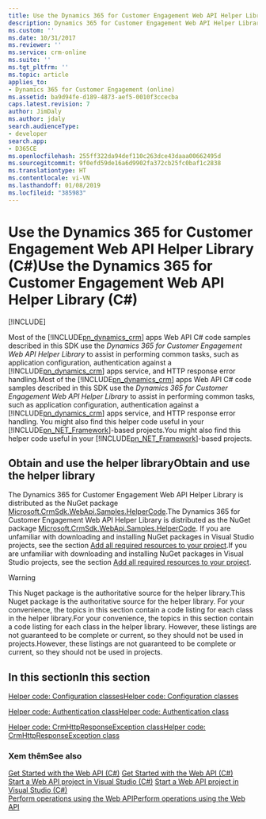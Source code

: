 ```yaml
---
title: Use the Dynamics 365 for Customer Engagement Web API Helper Library (C#) (Developer Guide for Dynamics 365 for Customer Engagement)| MicrosoftDocs
description: Dynamics 365 for Customer Engagement Web API Helper Library assists in performing common tasks, such as application configuration, authentication against a Dynamics 365 for Customer Engagement service, and HTTP response error handling
ms.custom: ''
ms.date: 10/31/2017
ms.reviewer: ''
ms.service: crm-online
ms.suite: ''
ms.tgt_pltfrm: ''
ms.topic: article
applies_to:
- Dynamics 365 for Customer Engagement (online)
ms.assetid: ba9d94fe-d189-4873-aef5-0010f3ccecba
caps.latest.revision: 7
author: JimDaly
ms.author: jdaly
search.audienceType:
- developer
search.app:
- D365CE
ms.openlocfilehash: 255ff322da94def110c263dce43daaa00662495d
ms.sourcegitcommit: 9f0efd59de16a6d9902fa372cb25fc0baf1c2838
ms.translationtype: HT
ms.contentlocale: vi-VN
ms.lasthandoff: 01/08/2019
ms.locfileid: "385983"
---
```

# <a name="use-the-dynamics-365-for-customer-engagement-web-api-helper-library-c"></a><span data-ttu-id="206e2-103">Use the Dynamics 365 for Customer Engagement Web API Helper Library (C#)</span><span class="sxs-lookup"><span data-stu-id="206e2-103">Use the Dynamics 365 for Customer Engagement Web API Helper Library (C#)</span></span>

[!INCLUDE[](../../includes/cc_applies_to_update_9_0_0.md)]

<span data-ttu-id="206e2-104">Most of the [!INCLUDE[pn_dynamics_crm](../../includes/pn-dynamics-crm.md)] apps Web API C#  code samples described in this SDK use the  *Dynamics 365 for Customer Engagement Web API Helper Library* to assist in performing common tasks, such as application configuration, authentication against a [!INCLUDE[pn_dynamics_crm](../../includes/pn-dynamics-crm.md)] apps service, and HTTP response error handling.</span><span class="sxs-lookup"><span data-stu-id="206e2-104">Most of the [!INCLUDE[pn_dynamics_crm](../../includes/pn-dynamics-crm.md)] apps Web API C#  code samples described in this SDK use the  *Dynamics 365 for Customer Engagement Web API Helper Library* to assist in performing common tasks, such as application configuration, authentication against a [!INCLUDE[pn_dynamics_crm](../../includes/pn-dynamics-crm.md)] apps service, and HTTP response error handling.</span></span> <span data-ttu-id="206e2-105">You might also find this helper code useful in your [!INCLUDE[pn_NET_Framework](../../includes/pn-net-framework.md)]-based projects.</span><span class="sxs-lookup"><span data-stu-id="206e2-105">You might also find this helper code useful in your [!INCLUDE[pn_NET_Framework](../../includes/pn-net-framework.md)]-based projects.</span></span>  
  
## <a name="obtain-and-use-the-helper-library"></a><span data-ttu-id="206e2-106">Obtain and use the helper library</span><span class="sxs-lookup"><span data-stu-id="206e2-106">Obtain and use the helper library</span></span>  
 <span data-ttu-id="206e2-107">The Dynamics 365 for Customer Engagement Web API Helper Library is distributed as the NuGet package [Microsoft.CrmSdk.WebApi.Samples.HelperCode](https://www.nuget.org/packages/Microsoft.CrmSdk.WebApi.Samples.HelperCode).</span><span class="sxs-lookup"><span data-stu-id="206e2-107">The Dynamics 365 for Customer Engagement Web API Helper Library is distributed as the NuGet package [Microsoft.CrmSdk.WebApi.Samples.HelperCode](https://www.nuget.org/packages/Microsoft.CrmSdk.WebApi.Samples.HelperCode).</span></span> <span data-ttu-id="206e2-108">If you are unfamiliar with downloading and installing NuGet packages in Visual Studio projects, see the section [Add all required resources to your project](start-web-api-project-visual-studio-csharp.md#bkmk_addAllRequiredResources).</span><span class="sxs-lookup"><span data-stu-id="206e2-108">If you are unfamiliar with downloading and installing NuGet packages in Visual Studio projects, see the section [Add all required resources to your project](start-web-api-project-visual-studio-csharp.md#bkmk_addAllRequiredResources).</span></span>  
  
> [!WARNING]
>  <span data-ttu-id="206e2-109">This Nuget package  is the authoritative source for the helper library.</span><span class="sxs-lookup"><span data-stu-id="206e2-109">This Nuget package  is the authoritative source for the helper library.</span></span>  <span data-ttu-id="206e2-110">For your convenience, the topics in this section contain a code listing for each class in the helper library.</span><span class="sxs-lookup"><span data-stu-id="206e2-110">For your convenience, the topics in this section contain a code listing for each class in the helper library.</span></span> <span data-ttu-id="206e2-111">However, these listings are not guaranteed to be complete or current, so they should not be used in projects.</span><span class="sxs-lookup"><span data-stu-id="206e2-111">However, these listings are not guaranteed to be complete or current, so they should not be used in projects.</span></span>  
  
## <a name="in-this-section"></a><span data-ttu-id="206e2-112">In this section</span><span class="sxs-lookup"><span data-stu-id="206e2-112">In this section</span></span>  
 [<span data-ttu-id="206e2-113">Helper code: Configuration classes</span><span class="sxs-lookup"><span data-stu-id="206e2-113">Helper code: Configuration classes</span></span>](web-api-helper-code-configuration-classes.md)  
  
 [<span data-ttu-id="206e2-114">Helper code: Authentication class</span><span class="sxs-lookup"><span data-stu-id="206e2-114">Helper code: Authentication class</span></span>](web-api-helper-code-authentication-class.md)  
  
 [<span data-ttu-id="206e2-115">Helper code: CrmHttpResponseException class</span><span class="sxs-lookup"><span data-stu-id="206e2-115">Helper code: CrmHttpResponseException class</span></span>](web-api-helper-code-crmhttpresponseexception-class.md)  
  
### <a name="see-also"></a><span data-ttu-id="206e2-116">Xem thêm</span><span class="sxs-lookup"><span data-stu-id="206e2-116">See also</span></span>  
 <span data-ttu-id="206e2-117">[Get Started with the Web API (C#)](get-started-dynamics-365-web-api-csharp.md) </span><span class="sxs-lookup"><span data-stu-id="206e2-117">[Get Started with the Web API (C#)](get-started-dynamics-365-web-api-csharp.md) </span></span>  
 <span data-ttu-id="206e2-118">[Start a Web API project in Visual Studio (C#)](start-web-api-project-visual-studio-csharp.md) </span><span class="sxs-lookup"><span data-stu-id="206e2-118">[Start a Web API project in Visual Studio (C#)](start-web-api-project-visual-studio-csharp.md) </span></span>  
 [<span data-ttu-id="206e2-119">Perform operations using the Web API</span><span class="sxs-lookup"><span data-stu-id="206e2-119">Perform operations using the Web API</span></span>](perform-operations-web-api.md)
